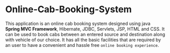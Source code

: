 # Online-Cab-Booking-System
This application is an online cab booking system designed using java **Spring MVC Framework**, Hibernate, JDBC, Servlets, JSP, HTML and CSS. It can be used
to book cabs between an entered source and destination along with vehicle of our choice. It has all the basic facilities that are
required by an user to have a convenient and hassle free `online booking experience`. 


